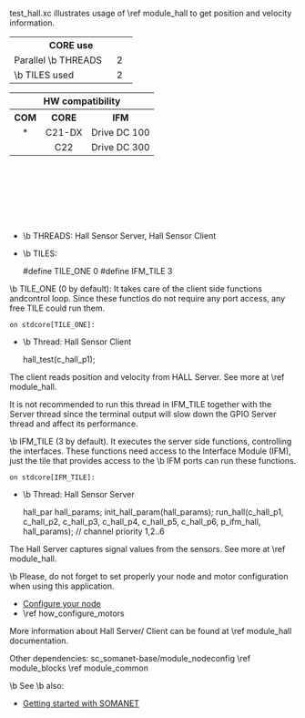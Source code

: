 test_hall.xc illustrates usage of \ref module_hall to get position and velocity information.


<table class="core_usage" align="center" cellpadding="5" width="20%">
<tr>
    <th colspan="2">CORE use</th>
</tr>
<tr>
    <td>Parallel \b THREADS</td>
    <td width="30px" align="center"> 2 </td>
</tr>
<tr>
    <td>\b TILES used</td>
    <td width="30px" align="center"> 2 </td>
 </tr>
</table>

<table  class="hw_comp" align="center" cellpadding="2" width="50%">
<tr align="center">
    <th colspan="3">HW compatibility</th>
  <tr align="center">
    <th>COM</th>
    <th>CORE</th>
    <th>IFM</th>
  </tr>
  <tr align="center">
    <td>*</td>
    <td>C21-DX</td>
   <td>Drive DC 100</td>
 </tr>
  <tr align="center">
    <td></td>
    <td>C22</td>
    <td>Drive DC 300</td>
  </tr>
</table>

<br/>
<br/>
<br/>
<br/>
<br/>
<br/>

- \b THREADS: Hall Sensor Server, Hall Sensor Client

- \b TILES:

	#define TILE_ONE 0
	#define IFM_TILE 3 

\b TILE_ONE (0 by default): It takes care of the client side functions andcontrol loop. Since these functios do not require any port access, any free TILE could run them.

	on stdcore[TILE_ONE]:

- \b Thread: Hall Sensor Client

	hall_test(c_hall_p1);

The client reads position and velocity from HALL Server. See more at \ref module_hall.

It is not recommended  to run this thread in IFM_TILE together with the Server thread since the terminal output will slow down the GPIO Server thread and affect its performance.

\b IFM_TILE (3 by default). It executes the server side functions, controlling the interfaces. These functions need access to the Interface Module (IFM), just the tile that provides access to the \b IFM ports can run these functions.  
	
	on stdcore[IFM_TILE]: 

- \b Thread: Hall Sensor Server

	hall_par hall_params;
	init_hall_param(hall_params);
	run_hall(c_hall_p1, c_hall_p2, c_hall_p3, c_hall_p4, c_hall_p5,
		c_hall_p6, p_ifm_hall, hall_params); // channel priority 1,2..6

The Hall Server captures signal values from the sensors. See more at \ref module_hall.

\b Please, do not forget to set properly your node and motor configuration when using this application.

- <a href="">Configure your node</a> 
- \ref how_configure_motors

More information about Hall Server/ Client can be found at \ref module_hall documentation.

Other dependencies: sc_somanet-base/module_nodeconfig \ref module_blocks \ref module_common

\b See \b also:

- <a href="http://doc.synapticon.com/wiki/index.php/Category:Getting_Started_with_SOMANET">Getting started with SOMANET</a>  
